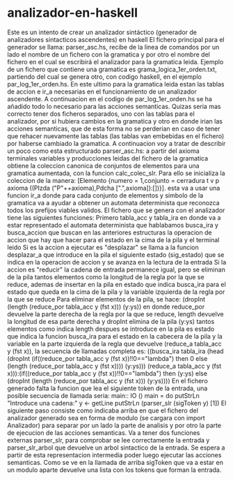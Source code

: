# analizador-en-haskell
Este es un intento de crear un analizador sintáctico (generador de analizadores sintacticos ascendentes) en haskell
El fichero principal para el generador se llama: parser_asc.hs, recibe de la linea de comandos por un lado el nombre de un fichero con la gramatica y por otro el nombre del fichero en el cual se escribirá el analizador para la gramatica leida.
Ejemplo de un fichero que contiene una gramatica es grama_logica_1er_orden.txt, partiendo del cual se genera otro, con codigo haskell, en el ejemplo par_log_1er_orden.hs.
En este ultimo para la gramatica leida estan las tablas de accion e ir_a necesarias en el funcionamiento de un analizador ascendente.
A continuacion en el codigo de par_log_1er_orden.hs se ha añadido todo lo necesario para las acciones semanticas. 
Quizas seria mas correcto tener dos ficheros separados, uno con las tablas para el analizador, por si hubiera cambios en la gramatica y otro en donde irian las acciones semanticas, que de esta forma no se perderian en caso de tener que rehacer nuevamente las tablas (las tablas van embebidas en el fichero) por haberse cambiado la gramatica.
A continuacion voy a tratar de describir un poco como esta estructurado parser_asc.hs:
  a partir del axioma terminales variables y producciones leidas del fichero de la gramatica obtiene la coleccion canonica de conjuntos de elementos para una gramatica aumentada, con la funcion calc_colec_slr. Para ello se inicializa la coleccion de la manera: [Elemento {numero = 1,conjunto = cerradura t v p axioma ((PIzda ("P"++axioma),Pdcha [".",axioma]):[])}].
  esta va a usar una funcion ir_a donde para cada conjunto de elementos y simbolo de la gramatica va a ayudar a obtener un automata determinista que reconozca todos los prefijos viables validos.
El fichero que se genera con el analizador tiene las siguientes funciones:
Primero tabla_acc y tabla_ira en donde va a estar representado el automata determinista que hablabamos
busca_ira y busca_accion que buscan en las anteriores estructuras la operacion de accion que hay que hacer para el estado en la cima de la pila y el terminal leido
Si es la accion a ejecutar es "desplazar" se llama a la funcion desplazar_a que introduce en la pila el siguiente estado (sig_estado) que se indica en la operacion de accion y se avanza en la lectura de la entrada
Si la accion es "reducir" la cadena de entrada permanece igual, pero se eliminan de la pila tantos elementos como la longitud de la regla por la que se reduce, ademas de insertar en la pila en estado que indica busca_ira para el estado que queda en la cima de la pila y la variable izquierda de la regla por la que se reduce
Para eliminar elementos de la pila, se hace:
    (dropInt (length (reduce_por tabla_acc y (fst x))) (y:ys)) en donde reduce_por devuelve la parte derecha de la regla por la que se reduce, length devuelve la longitud de esa parte derecha y dropInt elimina de la pila (y:ys) tantos elementos como indica length
    despues se introduce en la pila es estado que indica la funcion busca_ira para el estado en la cabecera de la pila y la variable en la parte izquierda de la regla que devuelve (reduce_a tabla_acc y (fst x)), la secuencia de llamadas completa es:
    ((busca_ira tabla_ira (head (dropInt (if((reduce_por tabla_acc y (fst x))!!0=="lambda") then 0 else (length (reduce_por tabla_acc y (fst x)))) (y:ys))) (reduce_a tabla_acc y (fst x))):(if((reduce_por tabla_acc y (fst x))!!0=="lambda") then (y:ys) else (dropInt (length (reduce_por tabla_acc y (fst x))) (y:ys)))) 
En el fichero generado falta la funcion que lea el siguiente token de la entrada, una posible secuencia de llamada seria:
main:: IO ()
main = do
        putStrLn "Introduce una cadena:"
        y <- getLine
        putStrLn (parser_slr (sigToken y) [1])
El siguiente paso consiste como indicaba arriba en que el fichero del analizador generado sea en forma de modulo (se cargara con import Analizador) para separar por un lado la parte de analisis y por otro la parte de ejecucion de las acciones semanticas. Va a tener dos funciones externas parser_slr, para comprobar se lee correctamente la entrada y parser_slr_arbol que devuelve un arbol sintactico de la entrada. Se espera a partir de esta representacion intermedia poder luego ejecutar las acciones semanticas. Como se ve en la llamada de arriba sigToken que va a estar en un modulo aparte devuelve una lista con los tokens que forman la entrada.
